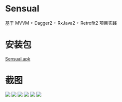 # Sensual
基于 MVVM + Dagger2 + RxJava2 + Retrofit2 项目实践

# 安装包
[Sensual.apk](https://raw.githubusercontent.com/gavinxxxxxx/Sensual/master/apk/Sensual.apk)

# 截图
![](https://raw.githubusercontent.com/gavinxxxxxx/Sensual/master/art/01.jpg)
![](https://raw.githubusercontent.com/gavinxxxxxx/Sensual/master/art/02.jpg)
![](https://raw.githubusercontent.com/gavinxxxxxx/Sensual/master/art/03.jpg)
![](https://raw.githubusercontent.com/gavinxxxxxx/Sensual/master/art/04.jpg)
![](https://raw.githubusercontent.com/gavinxxxxxx/Sensual/master/art/05.jpg)
![](https://raw.githubusercontent.com/gavinxxxxxx/Sensual/master/art/06.jpg)
